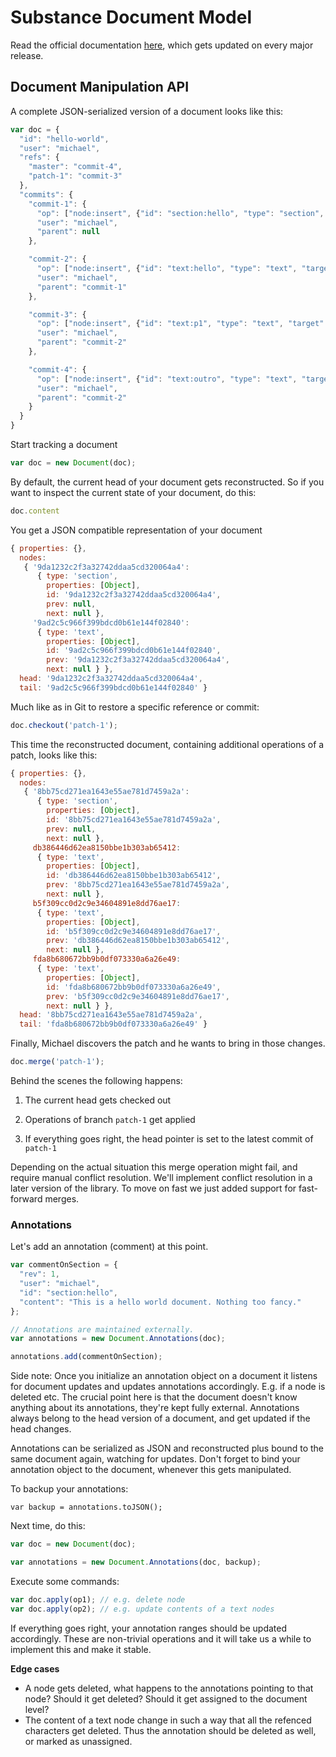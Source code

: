 # Substance Document Model

Read the official documentation [here](http://interior.substance.io/modules/document.html), which gets updated on every major release.

## Document Manipulation API

A complete JSON-serialized version of a document looks like this:


```js
var doc = {
  "id": "hello-world",
  "user": "michael",
  "refs": {
    "master": "commit-4",
    "patch-1": "commit-3"
  },
  "commits": {
    "commit-1": {
      "op": ["node:insert", {"id": "section:hello", "type": "section", "properties": {"name": "Hello?"}}],
      "user": "michael",
      "parent": null
    },

    "commit-2": {
      "op": ["node:insert", {"id": "text:hello", "type": "text", "target": "section:hello", "properties": {"content": "Hello there."}}],
      "user": "michael",
      "parent": "commit-1"
    },

    "commit-3": {
      "op": ["node:insert", {"id": "text:p1", "type": "text", "target": "text:hello", "properties": {"content": "Ein erster Paragraph."}}],
      "user": "michael",
      "parent": "commit-2"
    },

    "commit-4": {
      "op": ["node:insert", {"id": "text:outro", "type": "text", "target": "text:hello", "properties": {"content": "This is the end."}}],
      "user": "michael",
      "parent": "commit-2"
    }
  }
}
```

Start tracking a document

```js
var doc = new Document(doc);
```

By default, the current head of your document gets reconstructed. So if you want to inspect the current state of your document, do this:


```js
doc.content
```

You get a JSON compatible representation of your document

```js
{ properties: {},
  nodes: 
   { '9da1232c2f3a32742ddaa5cd320064a4': 
      { type: 'section',
        properties: [Object],
        id: '9da1232c2f3a32742ddaa5cd320064a4',
        prev: null,
        next: null },
     '9ad2c5c966f399bdcd0b61e144f02840': 
      { type: 'text',
        properties: [Object],
        id: '9ad2c5c966f399bdcd0b61e144f02840',
        prev: '9da1232c2f3a32742ddaa5cd320064a4',
        next: null } },
  head: '9da1232c2f3a32742ddaa5cd320064a4',
  tail: '9ad2c5c966f399bdcd0b61e144f02840' }
```

Much like as in Git to restore a specific reference or commit:

```js
doc.checkout('patch-1');
```

This time the reconstructed document, containing additional operations of a patch, looks like this:

```js
{ properties: {},
  nodes: 
   { '8bb75cd271ea1643e55ae781d7459a2a': 
      { type: 'section',
        properties: [Object],
        id: '8bb75cd271ea1643e55ae781d7459a2a',
        prev: null,
        next: null },
     db386446d62ea8150bbe1b303ab65412: 
      { type: 'text',
        properties: [Object],
        id: 'db386446d62ea8150bbe1b303ab65412',
        prev: '8bb75cd271ea1643e55ae781d7459a2a',
        next: null },
     b5f309cc0d2c9e34604891e8dd76ae17: 
      { type: 'text',
        properties: [Object],
        id: 'b5f309cc0d2c9e34604891e8dd76ae17',
        prev: 'db386446d62ea8150bbe1b303ab65412',
        next: null },
     fda8b680672bb9b0df073330a6a26e49: 
      { type: 'text',
        properties: [Object],
        id: 'fda8b680672bb9b0df073330a6a26e49',
        prev: 'b5f309cc0d2c9e34604891e8dd76ae17',
        next: null } },
  head: '8bb75cd271ea1643e55ae781d7459a2a',
  tail: 'fda8b680672bb9b0df073330a6a26e49' }
```

Finally, Michael discovers the patch and he wants to bring in those changes.

```js
doc.merge('patch-1');
```

Behind the scenes the following happens:

1. The current head gets checked out

2. Operations of branch `patch-1` get applied

3. If everything goes right, the head pointer is set to the latest commit of `patch-1`

Depending on the actual situation this merge operation might fail, and require manual conflict resolution. We'll implement conflict resolution in a later version of the library. To move on fast we just added support for fast-forward merges.


### Annotations

Let's add an annotation (comment) at this point.

```js
var commentOnSection = {
  "rev": 1,
  "user": "michael",
  "id": "section:hello",
  "content": "This is a hello world document. Nothing too fancy."
};

// Annotations are maintained externally.
var annotations = new Document.Annotations(doc);

annotations.add(commentOnSection);
```

Side note: Once you initialize an annotation object on a document it listens for document updates and updates annotations accordingly. E.g. if a node is deleted etc. The crucial point here is that the document doesn't know anything about its annotations, they're kept fully external. Annotations always belong to the head version of a document, and get updated if the head changes.

Annotations can be serialized as JSON and reconstructed plus bound to the same document again, watching for updates. Don't forget to bind your annotation object to the document, whenever this gets manipulated. 

To backup your annotations:

```
var backup = annotations.toJSON();
```

Next time, do this:

```js
var doc = new Document(doc);

var annotations = new Document.Annotations(doc, backup);
```

Execute some commands:

```js
var doc.apply(op1); // e.g. delete node
var doc.apply(op2); // e.g. update contents of a text nodes
```

If everything goes right, your annotation ranges should be updated accordingly. These are non-trivial operations and it will take us a while to implement this and make it stable.

**Edge cases**

- A node gets deleted, what happens to the annotations pointing to that node? Should it get deleted? Should it get assigned to the document level?
- The content of a text node change in such a way that all the refenced characters get deleted. Thus the annotation should be deleted as well, or marked as unassigned.